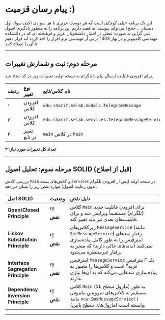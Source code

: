 # پیام رسان قزمیت :)
این یک برنامه خیلی کوچکی است که هر دوست عزیزی با هر سوادی (حتی سواد اول دبستان .. خخخ) می‌تواند بنویسد. ما قصد داریم این برنامه را به منظور یادگیری اصول شی گرایی به صورت عملی در اختیار دانشجویان عزیز و فرهیخته ای که در دانشکده مهندسی کامپیوتر و در بهار 1403 درس آز مهندسی نرم افزار را اخذ کرده اند قرار دهیم تا آن را اصلاح کنند.

---

## مرحله دوم: ثبت و شمارش تغییرات

برای افزودن قابلیت ارسال پیام با تلگرام به نسخه اولیه، تغییرات زیر در کد ایجاد شد.

| ردیف | نوع تغییر | نام کلاس/تابع |
| :--- | :--- | :--- |
| ۱ | افزودن کلاس | `edu.sharif.selab.models.TelegramMessage` |
| ۲ | افزودن کلاس | `edu.sharif.selab.services.TelegramMessageService` |
| ۳ | تغییر در تابع | `main` در کلاس `Main` |

**تعداد کل تغییرات مورد نیاز: ۳**

---

## مرحله سوم: تحلیل اصول SOLID (قبل از اصلاح)

بررسی کلاس `Main` و کلاس‌های بسته `services` در نسخه اولیه (پس از افزودن تلگرام بدون رعایت اصول) موارد نقض زیر را نشان می‌دهد.

| اصل SOLID | وضعیت | دلیل نقض |
| :--- | :--- | :--- |
| **Open/Closed Principle** | 👎 **نقض** | کلاس `Main` برای افزودن قابلیت جدید (تلگرام) مستقیماً ویرایش شد و برای قابلیت‌های بعدی نیز باید تغییر کند. |
| **Liskov Substitution Principle**| 👎 **نقض** | زیرکلاس‌های `MessageService` (مانند `SmsMessageService`) رفتار متدهای اینترفیس را به طور کامل پیاده‌سازی نمی‌کنند (بدنه‌های خالی دارند) که منجر به رفتار غیرمنتظره می‌شود. |
| **Interface Segregation Principle**| 👎 **نقض** | اینترفیس `MessageService` یک "اینترفیس فربه" است و کلاس‌ها را مجبور به پیاده‌سازی متدهایی می‌کند که به آن‌ها نیازی ندارند. |
| **Dependency Inversion Principle**| 👎 **نقض** | کلاس `Main` (ماژول سطح بالا) به طور مستقیم به کلاس‌های سرویس ملموس مانند `new SmsMessageService()` (ماژول‌های سطح پایین) وابسته است. |

---

